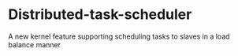 # Distributed-task-scheduler
A new kernel feature supporting scheduling tasks to slaves in a load balance manner
